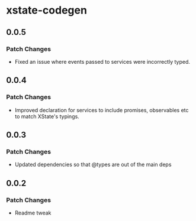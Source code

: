 # xstate-codegen

## 0.0.5

### Patch Changes

- Fixed an issue where events passed to services were incorrectly typed.

## 0.0.4

### Patch Changes

- Improved declaration for services to include promises, observables etc to match XState's typings.

## 0.0.3

### Patch Changes

- Updated dependencies so that @types are out of the main deps

## 0.0.2

### Patch Changes

- Readme tweak
